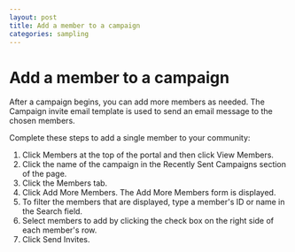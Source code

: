 ```yaml
---
layout: post
title: Add a member to a campaign 
categories: sampling
---
```


# Add a member to a campaign
After a campaign begins, you can add more members as needed. The Campaign invite email template is used to send an email message to the chosen members.

Complete these steps to add a single member to your community:

1. Click Members at the top of the portal and then click View Members.
2. Click the name of the campaign in the Recently Sent Campaigns section of the page.
3. Click the Members tab.
4. Click Add More Members. The Add More Members form is displayed.
5. To filter the members that are displayed, type a member's ID or name in the Search field.
6. Select members to add by clicking the check box on the right side of each member's row.
7. Click Send Invites.
